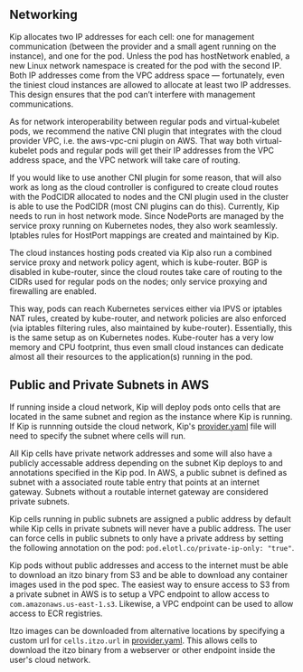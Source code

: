 ## Networking

Kip allocates two IP addresses for each cell: one for management communication (between the provider and a small agent running on the instance), and one for the pod. Unless the pod has hostNetwork enabled, a new Linux network namespace is created for the pod with the second IP. Both IP addresses come from the VPC address space — fortunately, even the tiniest cloud instances are allowed to allocate at least two IP addresses. This design ensures that the pod can’t interfere with management communications.

As for network interoperability between regular pods and virtual-kubelet pods, we recommend the native CNI plugin that integrates with the cloud provider VPC, i.e. the aws-vpc-cni plugin on AWS. That way both virtual-kubelet pods and regular pods will get their IP addresses from the VPC address space, and the VPC network will take care of routing.

If you would like to use another CNI plugin for some reason, that will also work as long as the cloud controller is configured to create cloud routes with the PodCIDR allocated to nodes and the CNI plugin used in the cluster is able to use the PodCIDR (most CNI plugins can do this).
Currently, Kip needs to run in host network mode. Since NodePorts are managed by the service proxy running on Kubernetes nodes, they also work seamlessly. Iptables rules for HostPort mappings are created and maintained by Kip.

The cloud instances hosting pods created via Kip also run a combined service proxy and network policy agent, which is kube-router. BGP is disabled in kube-router, since the cloud routes take care of routing to the CIDRs used for regular pods on the nodes; only service proxying and firewalling are enabled.

This way, pods can reach Kubernetes services either via IPVS or iptables NAT rules, created by kube-router, and network policies are also enforced (via iptables filtering rules, also maintained by kube-router). Essentially, this is the same setup as on Kubernetes nodes. Kube-router has a very low memory and CPU footprint, thus even small cloud instances can dedicate almost all their resources to the application(s) running in the pod.

## Public and Private Subnets in AWS

If running inside a cloud network, Kip will deploy pods onto cells that are located in the same subnet and region as the instance where Kip is running.  If Kip is runnning outside the cloud network, Kip's [provider.yaml](#provider-configuration) file will need to specify the subnet where cells will run.

All Kip cells have private network addresses and some will also have a publicly accessable address depending on the subnet Kip deploys to and annotations specified in the Kip pod.  In AWS, a public subnet is defined as subnet with a associated route table entry that points at an internet gateway.  Subnets without a routable internet gateway are considered private subnets.

Kip cells running in public subnets are assigned a public address by default while Kip cells in private subnets will never have a public address.  The user can force cells in public subnets to only have a private address by setting the following annotation on the pod: `pod.elotl.co/private-ip-only: "true"`.

Kip pods without public addresses and access to the internet must be able to download an itzo binary from S3 and be able to download any container images used in the pod spec.  The easiest way to ensure access to S3 from a private subnet in AWS is to setup a VPC endpoint to allow access to `com.amazonaws.us-east-1.s3`.  Likewise, a VPC endpoint can be used to allow access to ECR registries.

Itzo images can be downloaded from alternative locations by specifying a custom url for `cells.itzo.url` in [provider.yaml](#provider-configuration).  This allows cells to download the itzo binary from a webserver or other endpoint inside the user's cloud network.